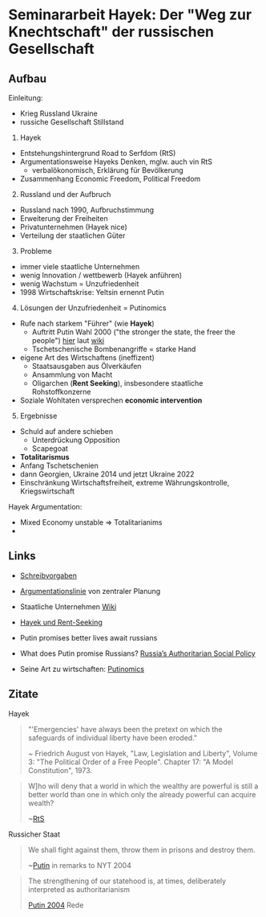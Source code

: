 # Seminararbeit Hayek: Der "Weg zur Knechtschaft" der russischen Gesellschaft

## Aufbau

Einleitung:

- Krieg Russland Ukraine
- russiche Gesellschaft Stillstand



1. Hayek

- Entstehungshintergrund Road to Serfdom (RtS)
- Argumentationsweise Hayeks Denken, mglw. auch vin RtS
    - verbalökonomisch, Erklärung für Bevölkerung
- Zusammenhang Economic Freedom, Political Freedom



2. Russland und der Aufbruch

- Russland nach 1990, Aufbruchstimmung
- Erweiterung der Freiheiten
- Privatunternehmen (Hayek nice)
- Verteilung der staatlichen Güter



3. Probleme

- immer viele staatliche Unternehmen
- wenig Innovation / wettbewerb (Hayek anführen)
- wenig Wachstum = Unzufriedenheit
- 1998 Wirtschaftskrise: Yeltsin ernennt Putin



4. Lösungen der Unzufriedenheit = Putinomics

- Rufe nach starkem "Führer" (wie **Hayek**)
    - Auftritt Putin Wahl 2000 ("the stronger the state, the freer the people") [hier](https://global.oup.com/ushe/product/a-history-of-russia-9780190645588?cc=ru&lang=en&) laut [wiki](https://www.wikiwand.com/en/2000_Russian_presidential_election#Campaign)
    - Tschetschenische Bombenangriffe = starke Hand 
- eigene Art des Wirtschaftens (ineffizent)
    - Staatsausgaben aus Ölverkäufen
    - Ansammlung von Macht
    - Oligarchen (**Rent Seeking**), insbesondere staatliche Rohstoffkonzerne
- Soziale Wohltaten versprechen **economic intervention**



5. Ergebnisse

- Schuld auf andere schieben
    - Unterdrückung Opposition
    - Scapegoat
- **Totalitarismus**
- Anfang Tschetschenien
- dann Georgien, Ukraine 2014 und jetzt Ukraine 2022
- Einschränkung Wirtschaftsfreiheit, extreme Währungskontrolle, Kriegswirtschaft



Hayek Argumentation:

- Mixed Economy unstable => Totalitarianims
- 



## Links

- [Schreibvorgaben](https://wcms.itz.uni-halle.de/download.php?down=53976&elem=1301187)

- [Argumentationslinie](http://factmyth.com/books/friedrich-a-hayeks-the-road-to-serfdom-explained/) von zentraler Planung
- Staatliche Unternehmen [Wiki](https://www.wikiwand.com/en/State-owned_enterprises_of_Russia)
- [Hayek und Rent-Seeking](https://link.springer.com/article/10.1007/s10551-013-1646-x)
- Putin promises better lives await russians
- What does Putin promise Russians? [Russia’s
    Authoritarian Social Policy](https://sci-hub.st/https://doi.org/10.1016/j.orbis.2020.05.003)
- Seine Art zu wirtschaften: [Putinomics](https://link.springer.com/book/10.1007/978-3-030-74077-1)

## Zitate

Hayek

> "'Emergencies' have always been the pretext on which the safeguards of individual liberty have been eroded." 
>
> ~ Friedrich August von Hayek, "Law, Legislation and Liberty", Volume 3: "The Political Order of a Free People".  Chapter 17: "A Model Constitution", 1973.             



> W]ho will deny that a world in which the wealthy are powerful is still a better world than one in which only the already powerful can acquire  wealth?
>
> ~[RtS](https://books.google.de/books?id=EyNHBAAAQBAJ&pg=PA136&lpg=PA136&dq=And+who+will+deny+that+a+world+in+which+the+wealthy+are+powerful+is+still+a+better+world+than+one+in+which+only+the+already+powerful+can+acquire+wealth%3F&source=bl&ots=eBWl3_ZGh4&sig=nFCte0NEIwau-RpL34LnWQc1buU&hl=en&sa=X&redir_esc=y#v=snippet&q=who%20will%20deny%20that%20a%20world&f=false)



Russicher Staat

> We shall fight against them, throw them in prisons and destroy them.
>
> ~[Putin](https://www.nytimes.com/2004/09/02/world/europe/insurgents-seize-school-in-russia-and-hold-scores.html) in remarks to NYT 2004



> The strengthening of our statehood is, at times, deliberately interpreted as authoritarianism
>
> [Putin 2004](http://news.bbc.co.uk/2/hi/europe/3749081.stm) Rede